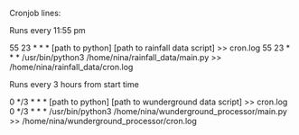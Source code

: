 Cronjob lines:


Runs every 11:55 pm

55 23 * * * [path to python] [path to rainfall data script] >> cron.log
55 23 * * * /usr/bin/python3 /home/nina/rainfall_data/main.py >> /home/nina/rainfall_data/cron.log


Runs every 3 hours from start time

0 */3 * * * [path to python] [path to wunderground data script] >> cron.log
0 */3 * * * /usr/bin/python3 /home/nina/wunderground_processor/main.py >> /home/nina/wunderground_processor/cron.log

